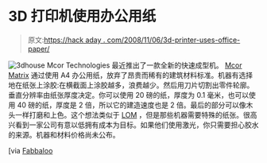 # 3D 打印机使用办公用纸

> 原文:[https://hack aday . com/2008/11/06/3d-printer-uses-office-paper/](https://hackaday.com/2008/11/06/3d-printer-uses-office-paper/)

![3dhouse](../Images/9680ccbbb700b3802bf2cc058232d733.png "3dhouse")
Mcor Technologies 最近推出了一款全新的快速成型机。 [Mcor Matrix](http://www.mcortechnologies.com/ "Mcor Technologies") 通过使用 A4 办公用纸，放弃了昂贵而稀有的建筑材料标准。机器有选择地在纸张上涂胶:在横截面上涂胶越多，浪费越少。然后用刀片切割出零件轮廓。垂直分辨率由纸张厚度决定。你可以使用 20 磅的纸，厚度为 0.1 毫米，也可以使用 40 磅的纸，厚度是 2 倍，所以它的建造速度也是 2 倍。最后的部分可以像木头一样打磨和上色。这个想法类似于 [LOM](http://en.wikipedia.org/wiki/Laminated_object_manufacturing "Laminated object manufacturing - Wikipedia, the free encyclopedia") ，但是那些机器需要特殊的纸张。很高兴看到一家公司有意以低拥有成本为目标。如果他们使用激光，你只需要担心胶水的来源。机器和材料价格尚未公布。

[via [Fabbaloo](http://www.fabbaloo.com/2008/11/paper-launched.html "Paper Launched!")